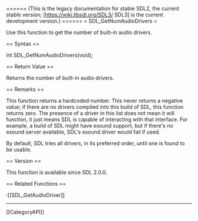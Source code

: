 ====== (This is the legacy documentation for stable SDL2, the current stable version; [https://wiki.libsdl.org/SDL3/ SDL3] is the current development version.) ======
= SDL_GetNumAudioDrivers =

Use this function to get the number of built-in audio drivers.

== Syntax ==

<syntaxhighlight lang='c'>
int SDL_GetNumAudioDrivers(void);
</syntaxhighlight>

== Return Value ==

Returns the number of built-in audio drivers.

== Remarks ==

This function returns a hardcoded number. This never returns a negative
value; if there are no drivers compiled into this build of SDL, this
function returns zero. The presence of a driver in this list does not mean
it will function, it just means SDL is capable of interacting with that
interface. For example, a build of SDL might have esound support, but if
there's no esound server available, SDL's esound driver would fail if used.

By default, SDL tries all drivers, in its preferred order, until one is
found to be usable.

== Version ==

This function is available since SDL 2.0.0.

== Related Functions ==

:[[SDL_GetAudioDriver]]

----
[[CategoryAPI]]


